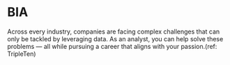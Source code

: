 # BIA
Across every industry, companies are facing complex challenges that can only be tackled by leveraging data. As an analyst, you can help solve these problems — all while pursuing a career that aligns with your passion.(ref: TripleTen)
